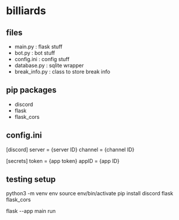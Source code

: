 # billiards

## files
- main.py : flask stuff
- bot.py : bot stuff
- config.ini : config stuff
- database.py : sqlite wrapper
- break_info.py : class to store break info

## pip packages
- discord
- flask
- flask_cors

## config.ini
[discord]
server = {server ID}
channel = {channel ID}

[secrets]
token = {app token}
appID = {app ID}

## testing setup
python3 -m venv env
source env/bin/activate
pip install discord flask flask_cors

flask --app main run
